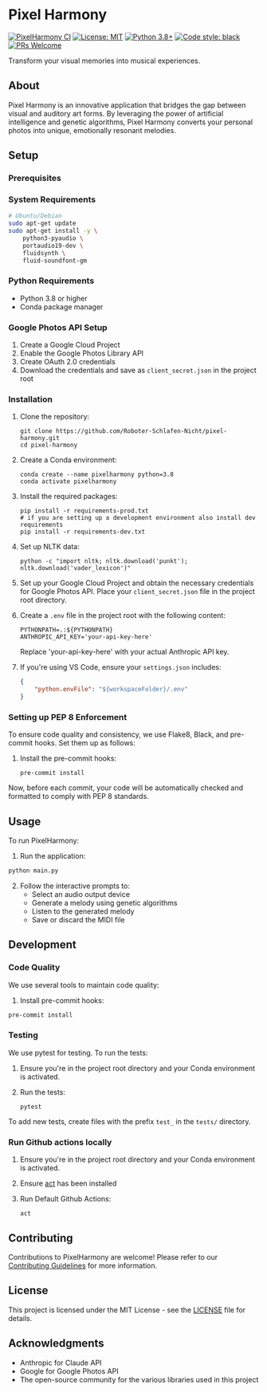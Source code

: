# Pixel Harmony
[![PixelHarmony CI](https://github.com/Roboter-Schlafen-Nicht/pixel-harmony/actions/workflows/ci.yml/badge.svg)](https://github.com/Roboter-Schlafen-Nicht/pixel-harmony/actions/workflows/ci.yml)
[![License: MIT](https://img.shields.io/badge/License-MIT-yellow.svg)](https://opensource.org/licenses/MIT)
[![Python 3.8+](https://img.shields.io/badge/python-3.8+-blue.svg)](https://www.python.org/downloads/)
[![Code style: black](https://img.shields.io/badge/code%20style-black-000000.svg)](https://github.com/psf/black)
[![PRs Welcome](https://img.shields.io/badge/PRs-welcome-brightgreen.svg)](http://makeapullrequest.com)

Transform your visual memories into musical experiences.

## About

Pixel Harmony is an innovative application that bridges the gap between visual and auditory art forms. By leveraging the power of artificial intelligence and genetic algorithms, Pixel Harmony converts your personal photos into unique, emotionally resonant melodies.

## Setup

### Prerequisites

### System Requirements

```bash
# Ubuntu/Debian
sudo apt-get update
sudo apt-get install -y \
    python3-pyaudio \
    portaudio19-dev \
    fluidsynth \
    fluid-soundfont-gm
```
### Python Requirements

- Python 3.8 or higher
- Conda package manager

### Google Photos API Setup

1. Create a Google Cloud Project
2. Enable the Google Photos Library API
3. Create OAuth 2.0 credentials
4. Download the credentials and save as `client_secret.json` in the project root

### Installation

1. Clone the repository:
   ```
   git clone https://github.com/Roboter-Schlafen-Nicht/pixel-harmony.git
   cd pixel-harmony
   ```

2. Create a Conda environment:
   ```
   conda create --name pixelharmony python=3.8
   conda activate pixelharmony
   ```

3. Install the required packages:
   ```
   pip install -r requirements-prod.txt
   # if you are setting up a development environment also install dev requirements
   pip install -r requirements-dev.txt
   ```

4. Set up NLTK data:
   ```
   python -c "import nltk; nltk.download('punkt'); nltk.download('vader_lexicon')"
   ```

5. Set up your Google Cloud Project and obtain the necessary credentials for Google Photos API. Place your `client_secret.json` file in the project root directory.

6. Create a `.env` file in the project root with the following content:
   ```
   PYTHONPATH=.:${PYTHONPATH}
   ANTHROPIC_API_KEY='your-api-key-here'
   ```

   Replace 'your-api-key-here' with your actual Anthropic API key.

7. If you're using VS Code, ensure your `settings.json` includes:
   ```json
   {
       "python.envFile": "${workspaceFolder}/.env"
   }
   ```

### Setting up PEP 8 Enforcement

To ensure code quality and consistency, we use Flake8, Black, and pre-commit hooks. Set them up as follows:

1. Install the pre-commit hooks:
   ```
   pre-commit install
   ```

Now, before each commit, your code will be automatically checked and formatted to comply with PEP 8 standards.

## Usage

To run PixelHarmony:

1. Run the application:

```bash
python main.py
```

2. Follow the interactive prompts to:
   - Select an audio output device
   - Generate a melody using genetic algorithms
   - Listen to the generated melody
   - Save or discard the MIDI file

## Development

### Code Quality

We use several tools to maintain code quality:

1. Install pre-commit hooks:
```bash
pre-commit install
```

### Testing

We use pytest for testing. To run the tests:

1. Ensure you're in the project root directory and your Conda environment is activated.

2. Run the tests:
   ```
   pytest
   ```

To add new tests, create files with the prefix `test_` in the `tests/` directory.

### Run Github actions locally

1. Ensure you're in the project root directory and your Conda environment is activated.

2. Ensure [act](https://www.freecodecamp.org/news/how-to-run-github-actions-locally/) has been installed

2. Run Default Github Actions:
   ```
   act
   ```

## Contributing

Contributions to PixelHarmony are welcome! Please refer to our [Contributing Guidelines](CONTRIBUTING.md) for more information.

## License

This project is licensed under the MIT License - see the [LICENSE](LICENSE) file for details.

## Acknowledgments

- Anthropic for Claude API
- Google for Google Photos API
- The open-source community for the various libraries used in this project
